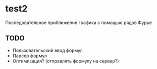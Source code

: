 # test2
Последовательное приближение графика с помощью рядов Фурье

## TODO
- Пользовательский ввод формул
- Парсер формул
- Оптимизация? (отправлять формулу на сервер?)

